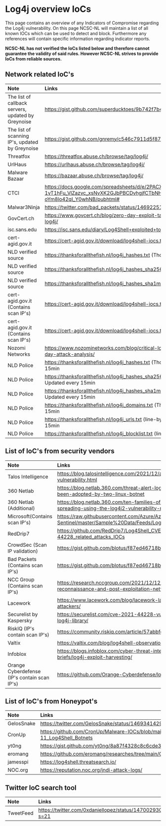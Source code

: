 # Log4j overview IoCs

This page contains an overview of any Indicators of Compromise regarding the Log4j vulnerability. On this page NCSC-NL will maintain a list of all known IOCs which can be used to detect and block. Furthermore any references will contain specific information regarding indicator reports.

**NCSC-NL has not verified the IoCs listed below and therefore cannot guarantee the validity of said rules.
However NCSC-NL strives to provide IoCs from reliable sources.**

## Network related IoC's
| Note     | Links |
|:----------------|:----------------|
| The list of callback servers, updated by Greynoise  | https://gist.github.com/superducktoes/9b742f7b44c71b4a0d19790228ce85d8 |
| The list of scanning IP's, updated by Greynoise  | https://gist.github.com/gnremy/c546c7911d5f876f263309d7161a7217 |
| Threatfox  | https://threatfox.abuse.ch/browse/tag/log4j/ |
| UrlHaus  | https://urlhaus.abuse.ch/browse/tag/log4j/ |
| Malware Bazaar | https://bazaar.abuse.ch/browse/tag/log4j/ |
| CTCI | https://docs.google.com/spreadsheets/d/e/2PACX-1vT1hFu_VlZazvc_xsNvXK2GJbPBCDvhgjfCTbNHJoP6ySFu05sIN09neV73tr-oYm8lo42qI_Y0whNB/pubhtml# |
| Malwar3Ninja | https://twitter.com/bad_packets/status/1469225135504650240|
| GovCert.ch | https://www.govcert.ch/blog/zero-day-exploit-targeting-popular-java-library-log4j/|
| isc.sans.edu | https://isc.sans.edu/diary/Log4Shell+exploited+to+implant+coin+miners/28124 |
| cert-agid.gov.it | https://cert-agid.gov.it/download/log4shell-iocs.txt |
| NLD verified source | https://thanksforallthefish.nl/log4j_hashes.txt (Thor format) |
| NLD verified source| https://thanksforallthefish.nl/log4j_hashes_sha256.txt (line-by-line) |
| NLD verified source | https://thanksforallthefish.nl/log4j_hashes_sha1md5.txt (line-by-line) |
| cert-agid.gov.it (Contains scan IP's) | https://cert-agid.gov.it/download/log4shell-iocs.txt |
| cert-agid.gov.it (Contains scan IP's) | https://cert-agid.gov.it/download/log4shell-iocs.txt |
| Nozomi Networks | https://www.nozominetworks.com/blog/critical-log4shell-apache-log4j-zero-day-attack-analysis/ |
| NLD Police | https://thanksforallthefish.nl/log4j_hashes.txt (Thor format) Auto Updated every 15min |
| NLD Police | https://thanksforallthefish.nl/log4j_hashes_sha256.txt (line-by-line)  Auto Updated every 15min |
| NLD Police | https://thanksforallthefish.nl/log4j_hashes_sha1md5.txt (line-by-line)  Auto Updated every 15min |
| NLD Police | https://thanksforallthefish.nl/log4j_domains.txt (Thor format)  Auto Updated every 15min |
| NLD Police | https://thanksforallthefish.nl/log4j_urls.txt (line-by-line)  Auto Updated every 15min |
| NLD Police | https://thanksforallthefish.nl/log4j_blocklist.txt (line-by-line)  Not Verified |


## List of IoC's from security vendors

| Note     | Links |
|:----------------|:----------------|
| Talos Intelligence  | https://blog.talosintelligence.com/2021/12/apache-log4j-rce-vulnerability.html |
| 360 Netlab  | https://blog.netlab.360.com/threat-alert-log4j-vulnerability-has-been-adopted-by-two-linux-botnet |
| 360 Netlab (Additional) | https://blog.netlab.360.com/ten-families-of-malicious-samples-are-spreading-using-the-log4j2-vulnerability-now/ |
| Microsoft(Contains scan IP's) | https://raw.githubusercontent.com/Azure/Azure-Sentinel/master/Sample%20Data/Feeds/Log4j_IOC_List.csv |
| RedDrip7 | https://github.com/RedDrip7/Log4Shell_CVE-2021-44228_related_attacks_IOCs |
| CrowdSec (Scan IP validation)| https://gist.github.com/blotus/f87ed46718bfdc634c9081110d243166 |
| Bad Packets (Contains scan IP's)| https://gist.github.com/blotus/f87ed46718bfdc634c9081110d243166 |
| NCC Group (Contains scan IP's) | https://research.nccgroup.com/2021/12/12/log4shell-reconnaissance-and-post-exploitation-network-detection/ |
| Lacework | https://www.lacework.com/blog/lacework-labs-identifies-log4j-attackers/ |
| Securelist by Kaspersky | https://securelist.com/cve-2021-44228-vulnerability-in-apache-log4j-library/ |
| RiskIQ (IP's contain scan IP's) | https://community.riskiq.com/article/57abbfcf/indicators |
| Valtix | https://valtix.com/blog/log4shell-observations/ |
| Infoblox | https://blogs.infoblox.com/cyber-threat-intelligence/cyber-campaign-briefs/log4j-exploit-harvesting/ |
| Orange Cyberdefense (IP's contain scan IP's) | https://github.com/Orange-Cyberdefense/log4shell_iocs

## List of IoC's from Honeypot's
| Note     | Links |
|:----------------|:----------------|
| GelosSnake  | https://twitter.com/GelosSnake/status/1469341429541576715 |
| CronUp  | https://github.com/CronUp/Malware-IOCs/blob/main/2021-12-11_Log4Shell_Botnets |
| yt0ng  | https://gist.github.com/yt0ng/8a87f4328c8c6cde327406ef11e68726 |
| eromang | https://github.com/eromang/researches/tree/main/CVE-2021-44228 |
| jamesspi | https://log4shell.threatsearch.io/ |
| NOC.org | https://reputation.noc.org/jndi-attack-logs/ |


## Twitter IoC search tool
| Note     | Links |
|:----------------|:----------------|
| TweetFeed  | https://twitter.com/0xdaniellopez/status/1470029308152487940?s=21 |
